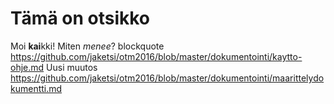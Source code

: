 # Tämä on otsikko

Moi **kai**kki! Miten *menee*?
blockquote
https://github.com/jaketsi/otm2016/blob/master/dokumentointi/kaytto-ohje.md
Uusi muutos
https://github.com/jaketsi/otm2016/blob/master/dokumentointi/maarittelydokumentti.md
